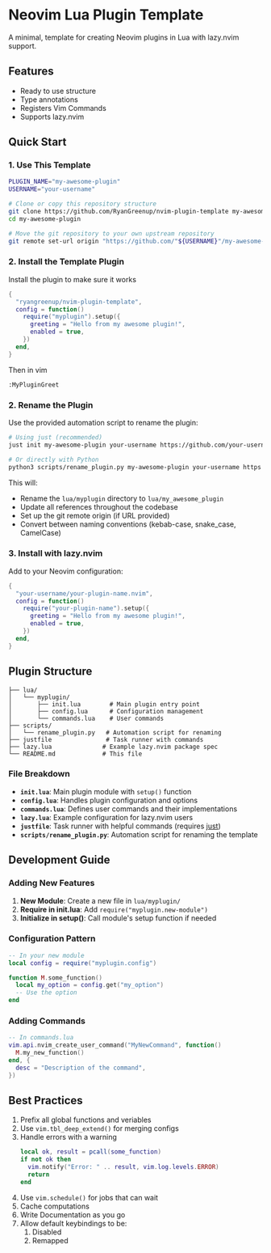 # Neovim Lua Plugin Template

A minimal, template for creating Neovim plugins in Lua with lazy.nvim support.

## Features

- Ready to use structure
- Type annotations
- Registers Vim Commands
- Supports lazy.nvim

## Quick Start

### 1. Use This Template

```bash
PLUGIN_NAME="my-awesome-plugin"
USERNAME="your-username"

# Clone or copy this repository structure
git clone https://github.com/RyanGreenup/nvim-plugin-template my-awesome-plugin
cd my-awesome-plugin

# Move the git repository to your own upstream repository
git remote set-url origin "https://github.com/"${USERNAME}"/my-awesome-plugin.git"
```

### 2. Install the Template Plugin

Install the plugin to make sure it works

```lua
{
  "ryangreenup/nvim-plugin-template",
  config = function()
    require("myplugin").setup({
      greeting = "Hello from my awesome plugin!",
      enabled = true,
    })
  end,
}
```

Then in vim

```vim
:MyPluginGreet

```


### 2. Rename the Plugin

Use the provided automation script to rename the plugin:

```bash
# Using just (recommended)
just init my-awesome-plugin your-username https://github.com/your-username/my-awesome-plugin.git

# Or directly with Python
python3 scripts/rename_plugin.py my-awesome-plugin your-username https://github.com/your-username/my-awesome-plugin.git
```

This will:
- Rename the `lua/myplugin` directory to `lua/my_awesome_plugin`
- Update all references throughout the codebase
- Set up the git remote origin (if URL provided)
- Convert between naming conventions (kebab-case, snake_case, CamelCase)

### 3. Install with lazy.nvim

Add to your Neovim configuration:

```lua
{
  "your-username/your-plugin-name.nvim",
  config = function()
    require("your-plugin-name").setup({
      greeting = "Hello from my awesome plugin!",
      enabled = true,
    })
  end,
}
```

## Plugin Structure

```
├── lua/
│   └── myplugin/
│       ├── init.lua        # Main plugin entry point
│       ├── config.lua      # Configuration management
│       └── commands.lua    # User commands
├── scripts/
│   └── rename_plugin.py   # Automation script for renaming
├── justfile               # Task runner with commands
├── lazy.lua              # Example lazy.nvim package spec
└── README.md             # This file
```

### File Breakdown

- **`init.lua`**: Main plugin module with `setup()` function
- **`config.lua`**: Handles plugin configuration and options
- **`commands.lua`**: Defines user commands and their implementations
- **`lazy.lua`**: Example configuration for lazy.nvim users
- **`justfile`**: Task runner with helpful commands (requires [just](https://github.com/casey/just))
- **`scripts/rename_plugin.py`**: Automation script for renaming the template

## Development Guide

### Adding New Features

1. **New Module**: Create a new file in `lua/myplugin/`
2. **Require in init.lua**: Add `require("myplugin.new-module")`
3. **Initialize in setup()**: Call module's setup function if needed

### Configuration Pattern


```lua
-- In your new module
local config = require("myplugin.config")

function M.some_function()
  local my_option = config.get("my_option")
  -- Use the option
end
```

### Adding Commands

```lua
-- In commands.lua
vim.api.nvim_create_user_command("MyNewCommand", function()
  M.my_new_function()
end, {
  desc = "Description of the command",
})
```

## Best Practices

1. Prefix all global functions and veriables
2. Use `vim.tbl_deep_extend()` for merging configs
3. Handle errors with a warning
    ```lua
    local ok, result = pcall(some_function)
    if not ok then
      vim.notify("Error: " .. result, vim.log.levels.ERROR)
      return
    end
    ```
4. Use `vim.schedule()` for jobs that can wait
5. Cache computations
6. Write Documentation as you go
7. Allow default keybindings to be:
    1. Disabled
    2. Remapped


